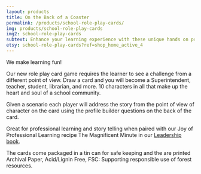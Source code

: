 ```yaml
---
layout: products
title: On the Back of a Coaster
permalink: /products/school-role-play-cards/
img: products/school-role-play-cards
img2: school-role-play-cards
subtext: Enhance your learning experience with these unique hands on products and activities that activate wonder and play.
etsy: school-role-play-cards?ref=shop_home_active_4
---
```


We make learning fun!

Our new role play card game requires the learner to see a challenge from a different point of view. Draw a card and you will become a Superintendent, teacher, student, librarian, and more. 10 characters in all that make up the heart and soul of a school community.

Given a scenario each player will address the story from the point of view of character on the card using the profile builder questions on the back of the card.

Great for professional learning and story telling when paired with our Joy of Professional Learning recipe The Magnificent Minute in our [Leadership book](http://www.joyofprofessionallearning.com/#books).

The cards come packaged in a tin can for safe keeping and the are printed Archival Paper, Acid/Lignin Free, FSC: Supporting responsible use of forest resources.
